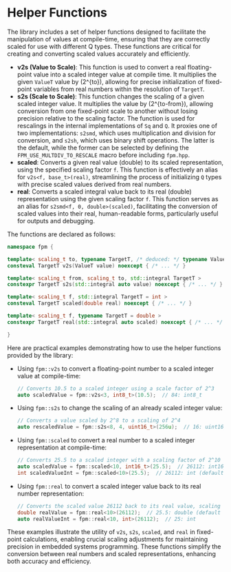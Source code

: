 # Helper Functions

The library includes a set of helper functions designed to facilitate the manipulation of values at compile-time, ensuring that they are correctly scaled for use with different Q types. These functions are critical for creating and converting scaled values accurately and efficiently.

- **v2s (Value to Scale)**: This function is used to convert a real floating-point value into a scaled integer value at compile time. It multiplies the given `ValueT` value by \(2^{to}\), allowing for precise initialization of fixed-point variables from real numbers within the resolution of `TargetT`.
- **s2s (Scale to Scale)**: This function changes the scaling of a given scaled integer value. It multiplies the value by \(2^{to-from}\), allowing conversion from one fixed-point scale to another without losing precision relative to the scaling factor. The function is used for rescalings in the internal implementations of `Sq` and `Q`. It proxies one of two implementations: `s2smd`, which uses multiplication and division for conversion, and `s2sh`, which uses binary shift operations. The latter is the default, while the former can be selected by defining the `FPM_USE_MULTDIV_TO_RESCALE` macro before including `fpm.hpp`.
- **scaled**: Converts a given real value (double) to its scaled representation, using the specified scaling factor `f`. This function is effectively an alias for `v2s<f, base_t>(real)`, streamlining the process of initializing `Q` types with precise scaled values derived from real numbers.
- **real**: Converts a scaled integral value back to its real (double) representation using the given scaling factor `f`. This function serves as an alias for `s2smd<f, 0, double>(scaled)`, facilitating the conversion of scaled values into their real, human-readable forms, particularly useful for outputs and debugging.

The functions are declared as follows:

```cpp
namespace fpm {

template< scaling_t to, typename TargetT, /* deduced: */ typename ValueT >
consteval TargetT v2s(ValueT value) noexcept { /* ... */ }

template< scaling_t from, scaling_t to, std::integral TargetT >
constexpr TargetT s2s(std::integral auto value) noexcept { /* ... */ }

template< scaling_t f, std::integral TargetT = int >
consteval TargetT scaled(double real) noexcept { /* ... */ }

template< scaling_t f, typename TargetT = double >
constexpr TargetT real(std::integral auto scaled) noexcept { /* ... */ }

}
```

Here are practical examples demonstrating how to use the helper functions provided by the library:

- Using `fpm::v2s` to convert a floating-point number to a scaled integer value at compile-time:
  ```cpp
  // Converts 10.5 to a scaled integer using a scale factor of 2^3
  auto scaledValue = fpm::v2s<3, int8_t>(10.5);  // 84: int8_t
  ```

- Using `fpm::s2s` to change the scaling of an already scaled integer value:
  ```cpp
  // Converts a value scaled by 2^8 to a scaling of 2^4
  auto rescaledValue = fpm::s2s<8, 4, uint16_t>(256u);  // 16: uint16_t
  ```

- Using `fpm::scaled` to convert a real number to a scaled integer representation at compile-time:
  ```cpp
  // Converts 25.5 to a scaled integer with a scaling factor of 2^10
  auto scaledValue = fpm::scaled<10, int16_t>(25.5);  // 26112: int16_t
  int scaledValueInt = fpm::scaled<10>(25.5);  // 26112: int (default type)
  ```

- Using `fpm::real` to convert a scaled integer value back to its real number representation:
  ```cpp
  // Converts the scaled value 26112 back to its real value, scaling f=10
  double realValue = fpm::real<10>(26112);  // 25.5: double (default type)
  auto realValueInt = fpm::real<10, int>(26112);  // 25: int
  ```

These examples illustrate the utility of `v2s`, `s2s`, `scaled`, and `real` in fixed-point calculations, enabling crucial scaling adjustments for maintaining precision in embedded systems programming. These functions simplify the conversion between real numbers and scaled representations, enhancing both accuracy and efficiency.
